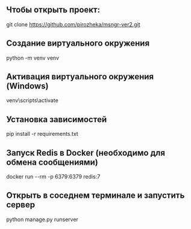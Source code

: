 ## Чтобы открыть проект: 

git clone https://github.com/pirozheka/msngr-ver2.git

## Создание виртуального окружения

python -m venv venv

## Активация виртуального окружения (Windows)

venv\scripts\activate

## Установка зависимостей

pip install -r requirements.txt

## Запуск Redis в Docker (необходимо для обмена сообщениями)

docker run --rm -p 6379:6379 redis:7

## Открыть в соседнем терминале и запустить сервер

python manage.py runserver

